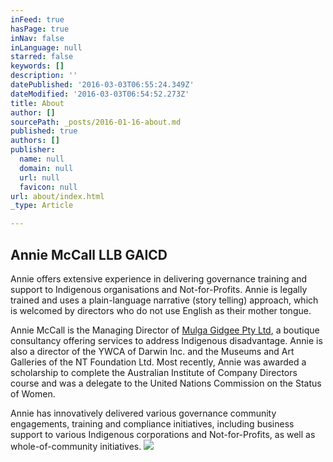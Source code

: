 ```yaml
---
inFeed: true
hasPage: true
inNav: false
inLanguage: null
starred: false
keywords: []
description: ''
datePublished: '2016-03-03T06:55:24.349Z'
dateModified: '2016-03-03T06:54:52.273Z'
title: About
author: []
sourcePath: _posts/2016-01-16-about.md
published: true
authors: []
publisher:
  name: null
  domain: null
  url: null
  favicon: null
url: about/index.html
_type: Article

---
```

## Annie McCall LLB GAICD 

Annie offers extensive experience in delivering governance training and
support to Indigenous organisations and Not-for-Profits. Annie is legally
trained and uses a plain-language narrative (story telling) approach, which is
welcomed by directors who do not use English as their mother tongue. 

Annie McCall is the Managing Director of [Mulga Gidgee Pty Ltd][0], a boutique
consultancy offering services to address Indigenous disadvantage. Annie is also
a director of the YWCA of Darwin Inc. and the Museums and Art Galleries of the
NT Foundation Ltd. Most recently, Annie was awarded a scholarship to complete
the Australian Institute of Company Directors course and was a delegate to the
United Nations Commission on the Status of Women.

Annie has innovatively delivered various governance community engagements,
training and compliance initiatives, including business support to various
Indigenous corporations and Not-for-Profits, as well as whole-of-community
initiatives.
![](https://s3-us-west-2.amazonaws.com/the-grid-img/p/11e4d1172521f457fe087a17250ca301fddf1c31.jpg)

[0]: http://www.mulgagidgee.com.au/